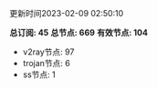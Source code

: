 更新时间2023-02-09 02:50:10

**总订阅: 45**
**总节点: 669**
**有效节点: 104**
- v2ray节点: 97
- trojan节点: 6
- ss节点: 1
